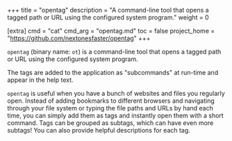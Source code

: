 +++
title = "opentag"
description = "A command-line tool that opens a tagged path or URL using the configured system program."
weight = 0

[extra]
cmd = "cat"
cmd_arg = "opentag.md"
toc = false
project_home = "https://github.com/nextonesfaster/opentag"
+++

`opentag` (binary name: `ot`) is a command-line tool that opens a tagged path or URL using the configured system program.

The tags are added to the application as "subcommands" at run-time and appear in the help text.

`opentag` is useful when you have a bunch of websites and files you regularly open. Instead of adding bookmarks to different browsers and navigating through your file system or typing the file paths and URLs by hand each time, you can simply add them as tags and instantly open them with a short command. Tags can be grouped as subtags, which can have even more subtags! You can also provide helpful descriptions for each tag.
